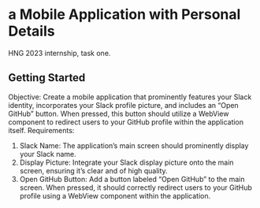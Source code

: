 #  a Mobile Application with Personal Details

HNG 2023 internship, task one.

## Getting Started

Objective: Create a mobile application that prominently features your Slack identity, incorporates your Slack profile picture, and includes an “Open GitHub” button. When pressed, this button should utilize a WebView component to redirect users to your GitHub profile within the application itself.
Requirements:
1. Slack Name: The application’s main screen should prominently display your Slack name.
2. Display Picture: Integrate your Slack display picture onto the main screen, ensuring it’s clear and of high quality.
3. Open GitHub Button: Add a button labeled “Open GitHub” to the main screen. When pressed, it should correctly redirect users to your GitHub profile using a WebView component within the application.


